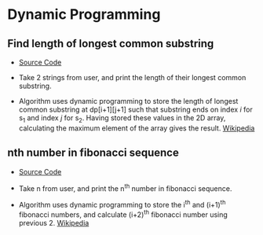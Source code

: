 # Dynamic Programming

## Find length of longest common substring

- [Source Code](dynamic_programming/longest_common_substring.cpp)

- Take 2 strings from user, and print the length of their longest common substring.

- Algorithm uses dynamic programming to store the length of longest common substring at dp[i+1][j+1] such that substring ends on index *i* for s<sub>1</sub> and index *j* for s<sub>2</sub>. Having stored these values in the 2D array, calculating the maximum element of the array gives the result. [Wikipedia](https://en.wikipedia.org/wiki/Longest_common_substring_problem)

## nth number in fibonacci sequence

- [Source Code](dynamic_programming/fibonacci.cpp)

- Take n from user, and print the n<sup>th</sup> number in fibonacci sequence.

- Algorithm uses dynamic programming to store the i<sup>th</sup> and (i+1)<sup>th</sup> fibonacci numbers, and calculate (i+2)<sup>th</sup> fibonacci number using previous 2. [Wikipedia](https://en.wikipedia.org/wiki/Fibonacci_number)
